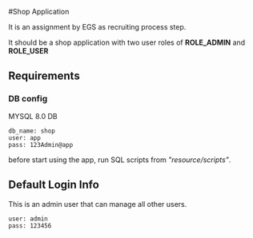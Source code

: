
#Shop Application

It is an assignment by EGS as recruiting process step.

It should be a shop application with two user roles of **ROLE_ADMIN** and **ROLE_USER**

## Requirements
### DB config
MYSQL 8.0 DB

    db_name: shop
    user: app
    pass: 123Admin@app

before start using the app, run SQL scripts from _"resource/scripts"_.

## Default Login Info

This is an admin user that can manage all other users.

    user: admin
    pass: 123456

